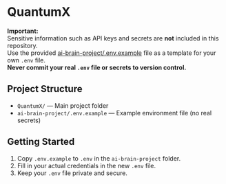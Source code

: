# QuantumX

**Important:**  
Sensitive information such as API keys and secrets are **not** included in this repository.  
Use the provided [ai-brain-project/.env.example](ai-brain-project/.env.example) file as a template for your own `.env` file.  
**Never commit your real `.env` file or secrets to version control.**

## Project Structure

- `QuantumX/` — Main project folder
- `ai-brain-project/.env.example` — Example environment file (no real secrets)

## Getting Started

1. Copy `.env.example` to `.env` in the `ai-brain-project` folder.
2. Fill in your actual credentials in the new `.env` file.
3. Keep your `.env` file private and secure.